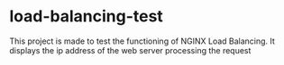 # load-balancing-test
This project is made to test the functioning of NGINX Load Balancing. It displays the ip address of the web server processing the request
